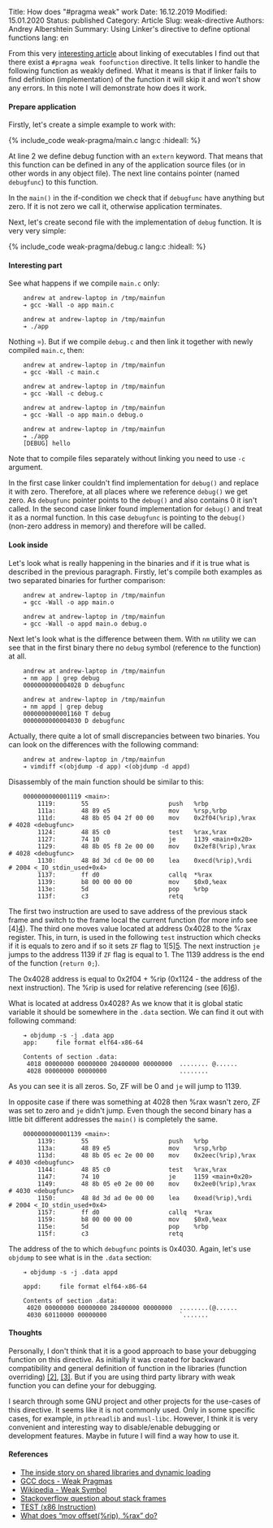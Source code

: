 Title: How does "#pragma weak" work
Date: 16.12.2019
Modified: 15.01.2020
Status: published
Category: Article
Slug: weak-directive
Authors: Andrey Albershtein
Summary: Using Linker's directive to define optional functions
lang: en

From this very [interesting article][1] about linking of executables I find out
that there exist a `#pragma weak foofunction` directive. It tells linker to
handle the following function as weakly defined. What it means is that if linker
fails to find definition (implementation) of the function it will skip it and
won't show any errors. In this note I will demonstrate how does it work.

#### Prepare application

Firstly, let's create a simple example to work with:

{% include_code weak-pragma/main.c lang:c :hideall: %}

At line 2 we define debug function with an `extern` keyword. That means that
this function can be defined in any of the application source files (or in other
words in any object file). The next line contains pointer (named `debugfunc`) to
this function.

In the `main()` in the if-condition we check that if `debugfunc` have anything
but zero. If it is not zero we call it, otherwise application terminates.

Next, let's create second file with the implementation of `debug` function. It
is very very simple:

{% include_code weak-pragma/debug.c lang:c :hideall: %}

#### Interesting part

See what happens if we compile `main.c` only:

```shell
    andrew at andrew-laptop in /tmp/mainfun
    ➔ gcc -Wall -o app main.c

    andrew at andrew-laptop in /tmp/mainfun
    ➔ ./app
```

Nothing =). But if we compile `debug.c` and then link it together with newly
compiled `main.c`, then:

```shell
    andrew at andrew-laptop in /tmp/mainfun
    ➔ gcc -Wall -c main.c

    andrew at andrew-laptop in /tmp/mainfun
    ➔ gcc -Wall -c debug.c
    
    andrew at andrew-laptop in /tmp/mainfun
    ➔ gcc -Wall -o app main.o debug.o
    
    andrew at andrew-laptop in /tmp/mainfun
    ➔ ./app
    [DEBUG] hello
```

Note that to compile files separately without linking you need to use `-c`
argument.

In the first case linker couldn't find implementation for `debug()` and replace it
with zero. Therefore, at all places where we reference `debug()` we get
zero. As `debugfunc` pointer points to the `debug()` and also contains 0 it
isn't called.  In the second case linker found implementation for `debug()` and
treat it as a normal function. In this case `debugfunc` is pointing to the
`debug()` (non-zero address in memory) and therefore will be called.

#### Look inside

Let's look what is really happening in the binaries and if it is true what is
described in the previous paragraph. Firstly, let's compile both examples as two
separated binaries for further comparison:

```shell
    andrew at andrew-laptop in /tmp/mainfun
    ➔ gcc -Wall -o app main.o
    
    andrew at andrew-laptop in /tmp/mainfun
    ➔ gcc -Wall -o appd main.o debug.o
```

Next let's look what is the difference between them. With `nm` utility we can see
that in the first binary there no `debug` symbol (reference to the function) at
all.

```shell
    andrew at andrew-laptop in /tmp/mainfun
    ➔ nm app | grep debug
    0000000000004028 D debugfunc

    andrew at andrew-laptop in /tmp/mainfun
    ➔ nm appd | grep debug
    0000000000001160 T debug
    0000000000004030 D debugfunc
```

Actually, there quite a lot of small discrepancies between two binaries. You can
look on the differences with the following command:

```shell
    andrew at andrew-laptop in /tmp/mainfun
    ➔ vimdiff <(objdump -d app) <(objdump -d appd)
```

Disassembly of the main function should be similar to this:

```text
    0000000000001119 <main>:
        1119:       55                      push   %rbp
        111a:       48 89 e5                mov    %rsp,%rbp
        111d:       48 8b 05 04 2f 00 00    mov    0x2f04(%rip),%rax    # 4028 <debugfunc>
        1124:       48 85 c0                test   %rax,%rax
        1127:       74 10                   je     1139 <main+0x20>
        1129:       48 8b 05 f8 2e 00 00    mov    0x2ef8(%rip),%rax    # 4028 <debugfunc>
        1130:       48 8d 3d cd 0e 00 00    lea    0xecd(%rip),%rdi     # 2004 <_IO_stdin_used+0x4>
        1137:       ff d0                   callq  *%rax
        1139:       b8 00 00 00 00          mov    $0x0,%eax
        113e:       5d                      pop    %rbp
        113f:       c3                      retq
```

The first two instruction are used to save address of the previous stack frame
and switch to the frame local the current function (for more info see \[4\][4]).
The third one moves value located at address 0x4028 to the %rax register. This, in
turn, is used in the following `test` instruction which checks if it is equals
to zero and if so it sets `ZF` flag to 1\[5\][5]. The next instruction `je`
jumps to the address 1139 if `ZF` flag is equal to 1. The 1139 address is the
end of the function (`return 0;`).

The 0x4028 address is equal to 0x2f04 + %rip (0x1124 - the address of the next
instruction). The %rip is used for relative referencing (see \[6\][6]).

What is located at address 0x4028? As we know that it is global static variable
it should be somewhere in the `.data` section. We can find it out with following
command:

```shell
    ➔ objdump -s -j .data app
    app:     file format elf64-x86-64
    
    Contents of section .data:
     4018 00000000 00000000 20400000 00000000  ........ @......
     4028 00000000 00000000                    ........
```

As you can see it is all zeros. So, ZF will be 0 and `je` will jump to 1139.

In opposite case if there was something at 4028 then %rax wasn't zero, ZF was set
to zero and `je` didn't jump. Even though the second binary has a little bit
different addresses the `main()` is completely the same.

```text
    0000000000001139 <main>:
        1139:       55                      push   %rbp
        113a:       48 89 e5                mov    %rsp,%rbp
        113d:       48 8b 05 ec 2e 00 00    mov    0x2eec(%rip),%rax    # 4030 <debugfunc>
        1144:       48 85 c0                test   %rax,%rax
        1147:       74 10                   je     1159 <main+0x20>
        1149:       48 8b 05 e0 2e 00 00    mov    0x2ee0(%rip),%rax    # 4030 <debugfunc>
        1150:       48 8d 3d ad 0e 00 00    lea    0xead(%rip),%rdi     # 2004 <_IO_stdin_used+0x4>
        1157:       ff d0                   callq  *%rax
        1159:       b8 00 00 00 00          mov    $0x0,%eax
        115e:       5d                      pop    %rbp
        115f:       c3                      retq
```

The address of the to which `debugfunc` points is 0x4030. Again, let's use
`objdump` to see what is in the `.data` section:

```shell
    ➔ objdump -s -j .data appd
    
    appd:     file format elf64-x86-64
    
    Contents of section .data:
     4020 00000000 00000000 28400000 00000000  ........(@......
     4030 60110000 00000000                    `.......
```

#### Thoughts

Personally, I don't think that it is a good approach to base your debugging
function on this directive. As initially it was created for backward
compatibility and general definition of function in the libraries (function
overriding) [\[2\]][2], [\[3\]][3]. But if you are using third party library
with weak function you can define your for debugging. 

I search through some GNU project and other projects for the use-cases of this
directive. It seems like it is not commonly used. Only in some specific
cases, for example, in `pthreadlib` and `musl-libc`. However, I think it is very
convenient and interesting way to disable/enable debugging or development
features. Maybe in future I will find a way how to use it.

#### References

* [The inside story on shared libraries and dynamic loading][1]
* [GCC docs - Weak Pragmas][2]
* [Wikipedia - Weak Symbol][3]
* [Stackoverflow question about stack frames][4]
* [TEST (x86 Instruction)][5]
* [What does “mov offset(%rip), %rax” do?][6]

[1]: http://cseweb.ucsd.edu/~ricko/CSE131/the%20inside%20story%20on%20shared%20libraries%20and%20dynamic%20loading.pdf
[2]: https://gcc.gnu.org/onlinedocs/gcc/Weak-Pragmas.html
[3]: https://en.wikipedia.org/wiki/Weak_symbol
[4]: https://stackoverflow.com/questions/41912684/what-is-the-purpose-of-the-rbp-register-in-x86-64-assembler
[5]: https://en.wikipedia.org/wiki/TEST_(x86_instruction)
[6]: https://stackoverflow.com/questions/29421766/what-does-mov-offsetrip-rax-do

<script>
document.querySelector('div.highlight:nth-child(24)').setAttribute('style', 'margin: 0 -50px 0 -50px;')
document.querySelector('div.highlight:nth-child(31)').setAttribute('style', 'margin: 0 -50px 0 -50px;')
</script>
